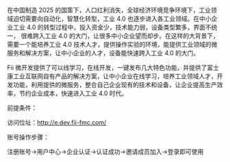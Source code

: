 在中国制造 2025 的国策下，人口红利消失，全球经济环境竞争环境下，工业领域迫切需要向自动化，智慧化转型，工业 4.0 也逐步进入各工业领域。在中小企业工业 4.0 的转型过程中，投入资金少，技术能力弱，设备类型繁多，界面不统一， 很难跨入工业 4.0 的大门，让很多中小企业望而却步。在这样的大背景下，需要一个能培养工业 4.0 技术人才，提供操作实验的环境，能提供工业领域的微服务和解决方案，让中小企业的人才，设备能快速跨入工业 4.0 的大门。

Fii 微开发提供了可以线学习，在线开发，一键发布几大特色功能，并提供了富士康工业互联网自有产品的解决方案，让中小企业在线学习，培养工业领域人才，开发功能，利用提供的微服务，整合自己企业现有的技术和设备，让企业提高生产效率，节约企业成本，快速进入工业 4.0 时代。

前提条件：

访问位址：http://e.dev.fii-fmc.com/

账号操作步骤：

注册账号→用户中心→企业认证→认证成功→邀请成员加入→登录即可使用
